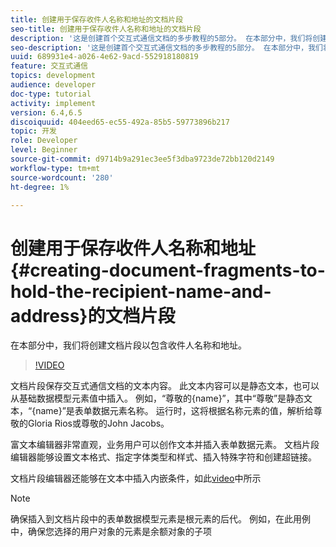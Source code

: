 ```yaml
---
title: 创建用于保存收件人名称和地址的文档片段
seo-title: 创建用于保存收件人名称和地址的文档片段
description: '这是创建首个交互式通信文档的多步教程的5部分。 在本部分中，我们将创建文档片段以包含收件人名称和地址。 '
seo-description: '这是创建首个交互式通信文档的多步教程的5部分。 在本部分中，我们将创建文档片段以包含收件人名称和地址。 '
uuid: 689931e4-a026-4e62-9acd-552918180819
feature: 交互式通信
topics: development
audience: developer
doc-type: tutorial
activity: implement
version: 6.4,6.5
discoiquuid: 404eed65-ec55-492a-85b5-59773896b217
topic: 开发
role: Developer
level: Beginner
source-git-commit: d9714b9a291ec3ee5f3dba9723de72bb120d2149
workflow-type: tm+mt
source-wordcount: '280'
ht-degree: 1%

---
```



# 创建用于保存收件人名称和地址{#creating-document-fragments-to-hold-the-recipient-name-and-address}的文档片段

在本部分中，我们将创建文档片段以包含收件人名称和地址。

>[!VIDEO](https://video.tv.adobe.com/v/22350/?quality=9&learn=on)

文档片段保存交互式通信文档的文本内容。 此文本内容可以是静态文本，也可以从基础数据模型元素值中插入。 例如，“尊敬的{name}”，其中“尊敬”是静态文本，“{name}”是表单数据元素名称。 运行时，这将根据名称元素的值，解析给尊敬的Gloria Rios或尊敬的John Jacobs。

富文本编辑器非常直观，业务用户可以创作文本并插入表单数据元素。 文档片段编辑器能够设置文本格式、指定字体类型和样式、插入特殊字符和创建超链接。

文档片段编辑器还能够在文本中插入内嵌条件，如此[video](https://helpx.adobe.com/experience-manager/kt/forms/using/editing-improvements-correspondence-mgmt-feature-video-use.html)中所示

>[!NOTE]
>
>确保插入到文档片段中的表单数据模型元素是根元素的后代。 例如，在此用例中，确保您选择的用户对象的元素是余额对象的子项

